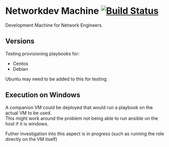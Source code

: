 # Networkdev Machine [![Build Status](https://travis-ci.com/niksheridan/networkdev.svg?branch=master)](https://travis-ci.com/niksheridan/networkdev)

Development Machine for Network Engineers.

## Versions

Testing provisioning playbooks for:

* Centos
* Debian

Ubuntu may need to be added to this for testing.

## Execution on Windows

A companion VM could be deployed that would run a playbook on the actual VM to be used.  
This might work around the problem not being able to run ansible on the host if it is
windows.

Futher investigation into this aspect is in progress (such as running the role directly
on the VM itself)